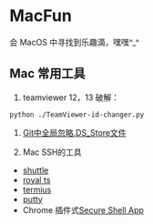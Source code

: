 # MacFun
会 MacOS 中寻找到乐趣滴，嘿嘿^_^
## Mac 常用工具
1. teamviewer 12，13 破解：
```
python ./TeamViewer-id-changer.py
```
1. [Git中全局忽略.DS_Store文件](https://www.jianshu.com/p/8c0d262e49a6)

1. Mac SSH的工具 
  - [shuttle](http://fitztrev.github.io/shuttle/)
  - [royal ts](https://www.royalapps.com/ts/mac/features)
  - [termius](https://termius.com/)
  - [putty](https://formac.informer.com/putty)
  - Chrome 插件式[Secure Shell App](https://link.zhihu.com/?target=https%3A//chrome.google.com/webstore/detail/secure-shell/pnhechapfaindjhompbnflcldabbghjo%3Futm_source%3Dchrome-app-launcher-info-dialog)
